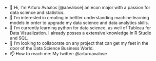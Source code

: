 - 👋 Hi, I’m Arturo Ávaalos [@aavalose] an econ major with a passion for data science and statistics. 
- 👀 I’m interested in creating in bettter understanding machine learning models in order to upgrade my data science and data analytics skills.  
- 🌱 I’m currently learning python for data science, as well of Tableau for Data Visualization. I already posses a extensive knowledge in R Studio and SQL.
- 💞️ I’m looking to collaborate on any project that can get my feet in the door of the Data Science Business World. 
- 📫 How to reach me: My twitter: @arturoavalose

<!---
aavalose/aavalose is a ✨ special ✨ repository because its `README.md` (this file) appears on your GitHub profile.
You can click the Preview link to take a look at your changes.
--->

